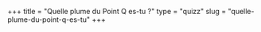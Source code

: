 +++
title = "Quelle plume du Point Q es-tu ?"
type = "quizz"
slug = "quelle-plume-du-point-q-es-tu"
+++